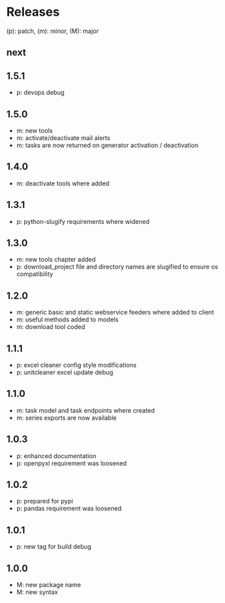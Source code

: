 # Releases

(p): patch, (m): minor, (M): major

## next

## 1.5.1
* p: devops debug

## 1.5.0
* m: new tools
* m: activate/deactivate mail alerts
* m: tasks are now returned on generator activation / deactivation

## 1.4.0
* m: deactivate tools where added

## 1.3.1
* p: python-slugify requirements where widened

## 1.3.0
* m: new tools chapter added
* p: download_project file and directory names are slugified to ensure os compatibility

## 1.2.0
* m: generic basic and static webservice feeders where added to client
* m: useful methods added to models
* m: download tool coded

## 1.1.1
* p: excel cleaner config style modifications
* p: unitcleaner excel update debug

## 1.1.0
* m: task model and task endpoints where created
* m: series exports are now available

## 1.0.3
* p: enhanced documentation
* p: openpyxl requirement was loosened

## 1.0.2
* p: prepared for pypi
* p: pandas requirement was loosened

## 1.0.1
* p: new tag for build debug

## 1.0.0
* M: new package name
* M: new syntax
